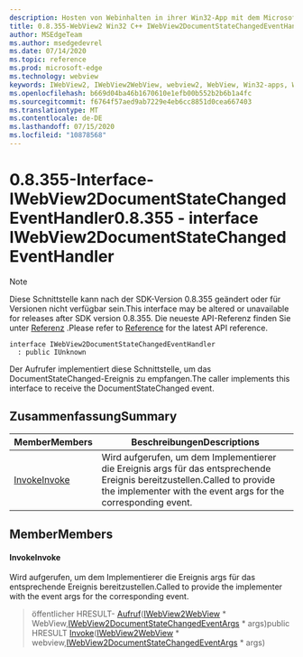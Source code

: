 ```yaml
---
description: Hosten von Webinhalten in ihrer Win32-App mit dem Microsoft Edge WebView2-Steuerelement
title: 0.8.355-WebView2 Win32 C++ IWebView2DocumentStateChangedEventHandler
author: MSEdgeTeam
ms.author: msedgedevrel
ms.date: 07/14/2020
ms.topic: reference
ms.prod: microsoft-edge
ms.technology: webview
keywords: IWebView2, IWebView2WebView, webview2, WebView, Win32-apps, Win32, Edge
ms.openlocfilehash: b669d04ba46b1670610e1efb00b552b2b6b1a4fc
ms.sourcegitcommit: f6764f57aed9ab7229e4eb6cc8851d0cea667403
ms.translationtype: MT
ms.contentlocale: de-DE
ms.lasthandoff: 07/15/2020
ms.locfileid: "10878568"
---
```

# <span data-ttu-id="3917b-104">0.8.355-Interface-IWebView2DocumentStateChangedEventHandler</span><span class="sxs-lookup"><span data-stu-id="3917b-104">0.8.355 - interface IWebView2DocumentStateChangedEventHandler</span></span> 

> [!NOTE]
> <span data-ttu-id="3917b-105">Diese Schnittstelle kann nach der SDK-Version 0.8.355 geändert oder für Versionen nicht verfügbar sein.</span><span class="sxs-lookup"><span data-stu-id="3917b-105">This interface may be altered or unavailable for releases after SDK version 0.8.355.</span></span> <span data-ttu-id="3917b-106">Die neueste API-Referenz finden Sie unter [Referenz](../../../webview2-api-reference.md) .</span><span class="sxs-lookup"><span data-stu-id="3917b-106">Please refer to [Reference](../../../webview2-api-reference.md) for the latest API reference.</span></span>

```
interface IWebView2DocumentStateChangedEventHandler
  : public IUnknown
```

<span data-ttu-id="3917b-107">Der Aufrufer implementiert diese Schnittstelle, um das DocumentStateChanged-Ereignis zu empfangen.</span><span class="sxs-lookup"><span data-stu-id="3917b-107">The caller implements this interface to receive the DocumentStateChanged event.</span></span>

## <span data-ttu-id="3917b-108">Zusammenfassung</span><span class="sxs-lookup"><span data-stu-id="3917b-108">Summary</span></span>

 <span data-ttu-id="3917b-109">Member</span><span class="sxs-lookup"><span data-stu-id="3917b-109">Members</span></span>                        | <span data-ttu-id="3917b-110">Beschreibungen</span><span class="sxs-lookup"><span data-stu-id="3917b-110">Descriptions</span></span>
--------------------------------|---------------------------------------------
[<span data-ttu-id="3917b-111">Invoke</span><span class="sxs-lookup"><span data-stu-id="3917b-111">Invoke</span></span>](#invoke) | <span data-ttu-id="3917b-112">Wird aufgerufen, um dem Implementierer die Ereignis args für das entsprechende Ereignis bereitzustellen.</span><span class="sxs-lookup"><span data-stu-id="3917b-112">Called to provide the implementer with the event args for the corresponding event.</span></span>

## <span data-ttu-id="3917b-113">Member</span><span class="sxs-lookup"><span data-stu-id="3917b-113">Members</span></span>

#### <span data-ttu-id="3917b-114">Invoke</span><span class="sxs-lookup"><span data-stu-id="3917b-114">Invoke</span></span> 

<span data-ttu-id="3917b-115">Wird aufgerufen, um dem Implementierer die Ereignis args für das entsprechende Ereignis bereitzustellen.</span><span class="sxs-lookup"><span data-stu-id="3917b-115">Called to provide the implementer with the event args for the corresponding event.</span></span>

> <span data-ttu-id="3917b-116">öffentlicher HRESULT- [Aufruf](#invoke)([IWebView2WebView](IWebView2WebView.md) \* WebView,[IWebView2DocumentStateChangedEventArgs](IWebView2DocumentStateChangedEventArgs.md) \* args)</span><span class="sxs-lookup"><span data-stu-id="3917b-116">public HRESULT [Invoke](#invoke)([IWebView2WebView](IWebView2WebView.md) \* webview,[IWebView2DocumentStateChangedEventArgs](IWebView2DocumentStateChangedEventArgs.md) \* args)</span></span>

